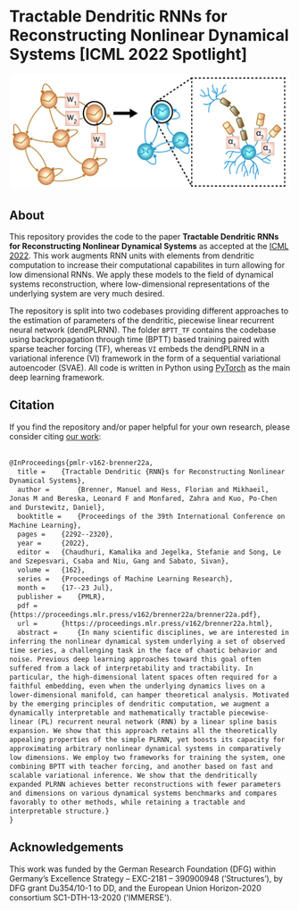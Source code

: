 # **Tractable Dendritic RNNs for Reconstructing Nonlinear Dynamical Systems** [ICML 2022 Spotlight]
![alt text for screen readers](images/dendrites.png "Augmenting RNN units with dendrites to increase computational power. Image credit goes to Manuel Brenner & Darshana Kalita.")
## About

This repository provides the code to the paper **Tractable Dendritic RNNs for Reconstructing Nonlinear Dynamical Systems** as accepted at the [ICML 2022](https://icml.cc/Conferences/2022). This work augments RNN units with elements from dendritic computation to increase their computational capabilites in turn allowing for low dimensional RNNs. We apply these models to the field of dynamical systems reconstruction, where low-dimensional representations of the underlying system are very much desired. 

The repository is split into two codebases providing different approaches to the estimation of parameters of the dendritic, piecewise linear recurrent neural network (dendPLRNN). The folder `BPTT_TF` contains the codebase using backpropagation through time (BPTT) based training paired with sparse teacher forcing (TF), whereas `VI` embeds the dendPLRNN in a variational inference (VI) framework in the form of a sequential variational autoencoder (SVAE). All code is written in Python using [PyTorch](https://pytorch.org/) as the main deep learning framework.

## Citation
If you find the repository and/or paper helpful for your own research, please consider citing [our work](https://proceedings.mlr.press/v162/brenner22a.html):
```

@InProceedings{pmlr-v162-brenner22a,
  title = 	 {Tractable Dendritic {RNN}s for Reconstructing Nonlinear Dynamical Systems},
  author =       {Brenner, Manuel and Hess, Florian and Mikhaeil, Jonas M and Bereska, Leonard F and Monfared, Zahra and Kuo, Po-Chen and Durstewitz, Daniel},
  booktitle = 	 {Proceedings of the 39th International Conference on Machine Learning},
  pages = 	 {2292--2320},
  year = 	 {2022},
  editor = 	 {Chaudhuri, Kamalika and Jegelka, Stefanie and Song, Le and Szepesvari, Csaba and Niu, Gang and Sabato, Sivan},
  volume = 	 {162},
  series = 	 {Proceedings of Machine Learning Research},
  month = 	 {17--23 Jul},
  publisher =    {PMLR},
  pdf = 	 {https://proceedings.mlr.press/v162/brenner22a/brenner22a.pdf},
  url = 	 {https://proceedings.mlr.press/v162/brenner22a.html},
  abstract = 	 {In many scientific disciplines, we are interested in inferring the nonlinear dynamical system underlying a set of observed time series, a challenging task in the face of chaotic behavior and noise. Previous deep learning approaches toward this goal often suffered from a lack of interpretability and tractability. In particular, the high-dimensional latent spaces often required for a faithful embedding, even when the underlying dynamics lives on a lower-dimensional manifold, can hamper theoretical analysis. Motivated by the emerging principles of dendritic computation, we augment a dynamically interpretable and mathematically tractable piecewise-linear (PL) recurrent neural network (RNN) by a linear spline basis expansion. We show that this approach retains all the theoretically appealing properties of the simple PLRNN, yet boosts its capacity for approximating arbitrary nonlinear dynamical systems in comparatively low dimensions. We employ two frameworks for training the system, one combining BPTT with teacher forcing, and another based on fast and scalable variational inference. We show that the dendritically expanded PLRNN achieves better reconstructions with fewer parameters and dimensions on various dynamical systems benchmarks and compares favorably to other methods, while retaining a tractable and interpretable structure.}
}

```

## Acknowledgements
This work was funded by the German Research Foundation (DFG) within Germany’s Excellence Strategy – EXC-2181 – 390900948 (’Structures’), by DFG grant Du354/10-1 to DD, and the European Union Horizon-2020 consortium SC1-DTH-13-2020 ('IMMERSE').
